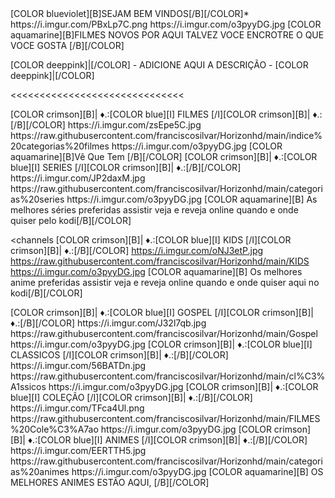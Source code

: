 <channels>
<channel>
<name>[COLOR blueviolet][B]SEJAM BEM VINDOS[/B][/COLOR]</name>*
<thumbnail>https://i.imgur.com/PBxLp7C.png</thumbnail>
<fanart>https://i.imgur.com/o3pyyDG.jpg</fanart>
<info>[COLOR aquamarine][B]FILMES NOVOS POR AQUI TALVEZ VOCE ENCROTRE O QUE VOCE GOSTA [/B][/COLOR]</info>


[COLOR deeppink]|[/COLOR] - ADICIONE AQUI A DESCRIÇÃO - [COLOR deeppink]|[/COLOR]</info>
</channel>
</channels>

<<<<<<<<<<<<<<<<<<<<<<<<<<<<<<


<channels>
<channel>
<name>[COLOR crimson][B]| ♦.:[COLOR blue][I] FILMES [/I][COLOR crimson][B]| ♦.:[/B][/COLOR]</name>
<thumbnail>https://i.imgur.com/zsEpe5C.jpg</thumbnail>
<externallink>https://raw.githubusercontent.com/franciscosilvar/Horizonhd/main/indice%20categorias%20filmes</externallink>
<fanart>https://i.imgur.com/o3pyyDG.jpg</fanart>
<info>[COLOR aquamarine][B]Vê Que Tem [/B][/COLOR]</info>
</channel>
 

<channels>
<channel>
<name>[COLOR crimson][B]| ♦.:[COLOR blue][I] SERIES [/I][COLOR crimson][B]| ♦.:[/B][/COLOR]</name>
<thumbnail>https://i.imgur.com/JP2daxM.jpg</thumbnail>
<externallink>https://raw.githubusercontent.com/franciscosilvar/Horizonhd/main/categorias%20series</externallink>
<fanart>https://i.imgur.com/o3pyyDG.jpg</fanart>
<info>[COLOR aquamarine][B] As melhores séries preferidas assistir veja e reveja online quando e onde quiser pelo kodi[/B][/COLOR]</info>
</channel>
 
<channels
<channel>
<name>[COLOR crimson][B]| ♦.:[COLOR blue][I] KIDS [/I][COLOR crimson][B]| ♦.:[/B][/COLOR]</name>
<thumbnail>https://i.imgur.com/oNJ3etP.jpg</thumbnail>
<externallink>https://raw.githubusercontent.com/franciscosilvar/Horizonhd/main/KIDS</externallink>
<fanart>https://i.imgur.com/o3pyyDG.jpg</fanart>
<info>[COLOR aquamarine][B] Os melhores anime preferidas assistir veja e reveja online quando e onde quiser aqui no kodi[/B][/COLOR]</info>
</channel>

<channels>
<channel>
<name>[COLOR crimson][B]| ♦.:[COLOR blue][I] GOSPEL [/I][COLOR crimson][B]| ♦.:[/B][/COLOR]</name>
<thumbnail>https://i.imgur.com/J32l7qb.jpg</thumbnail>
<externallink>https://raw.githubusercontent.com/franciscosilvar/Horizonhd/main/Gospel</externallink>
<fanart>https://i.imgur.com/o3pyyDG.jpg</fanart>
</channel>

<channels>
<channel>
<name>[COLOR crimson][B]| ♦.:[COLOR blue][I] CLASSICOS [/I][COLOR crimson][B]| ♦.:[/B][/COLOR]</name>
<thumbnail>https://i.imgur.com/56BATDn.jpg</thumbnail>
<externallink>https://raw.githubusercontent.com/franciscosilvar/Horizonhd/main/cl%C3%A1ssicos</externallink>
<fanart>https://i.imgur.com/o3pyyDG.jpg</fanart>
<info></info>
</channel>

<channels>
<channel>
<name>[COLOR crimson][B]| ♦.:[COLOR blue][I] COLEÇÃO [/I][COLOR crimson][B]| ♦.:[/B][/COLOR]</name>
<thumbnail>https://i.imgur.com/TFca4Ul.png</thumbnail>
<externallink>https://raw.githubusercontent.com/franciscosilvar/Horizonhd/main/FILMES%20Cole%C3%A7ao</externallink>
<fanart>https://i.imgur.com/o3pyyDG.jpg</fanart>
<info></info>
</channel>

<channels>
<channel>
<name>[COLOR crimson][B]| ♦.:[COLOR blue][I] ANIMES [/I][COLOR crimson][B]| ♦.:[/B][/COLOR]</name>
<thumbnail>https://i.imgur.com/EERTTH5.jpg</thumbnail>
<externallink>https://raw.githubusercontent.com/franciscosilvar/Horizonhd/main/categorias%20animes</externallink>
<fanart>https://i.imgur.com/o3pyyDG.jpg</fanart>
<info>[COLOR aquamarine][B] OS MELHORES ANIMES ESTÃO AQUI, [/B][/COLOR]</info>
</channel>


